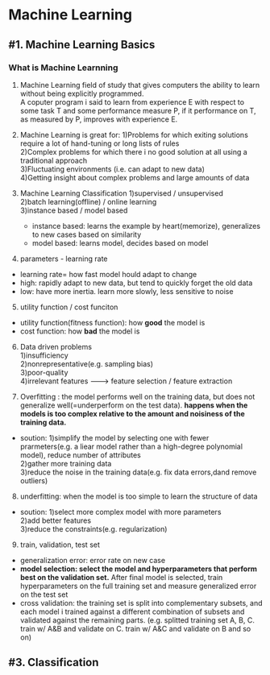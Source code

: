 # Machine Learning

## #1. Machine Learning Basics
### What is Machine Learnning
1. Machine Learning
  field of study that gives computers the ability to learn without being explicitly programmed.  
  A coputer program i said to learn from experience E with respect to some task T and some performance measure P, if it performance on T, as measured by P, improves with experience E.  

2. Machine Learning is great for:
  1)Problems for which exiting solutions require a lot of hand-tuning or long lists of rules  
  2)Complex problems for which there i no good solution at all using a traditional approach  
  3)Fluctuating environments (i.e. can adapt to new data)  
  4)Getting insight about complex problems and large amounts of data  

3. Machine Learning Classification
  1)supervised / unsupervised  
  2)batch learning(offline) / online learning  
  3)instance based / model based  
      - instance based: learns the example by heart(memorize), generalizes to new cases based on similarity  
      - model based: learns model, decides based on model  
  
4. parameters - learning rate  
  - learning rate= how fast model hould adapt to change  
  - high: rapidly adapt to new data, but tend to quickly forget the old data   
  - low: have more inertia. learn more slowly, less sensitive to noise  
  
5. utility function / cost funciton  
  - utility function(fitness function): how **good** the model is  
  - cost function: how **bad** the model is  
  
6. Data driven problems  
  1)insufficiency  
  2)nonrepresentative(e.g. sampling bias)  
  3)poor-quality  
  4)irrelevant features ---> feature selection / feature extraction  
 
7. Overfitting : the model performs well on the training data, but does not generalize well(=underperform on the test data). **happens when the models is too complex relative to the amount and noisiness of the training data.**  
  - soution: 1)simplify the model by selecting one with fewer prarmeters(e.g. a liear model rather than a high-degree polynomial model), reduce number of attributes  
             2)gather more training data   
             3)reduce the noise in the training data(e.g. fix data errors,dand remove outliers)  
 
8. underfitting: when the model is too simple to learn the structure of data
  - soution: 1)select more complex model with more parameters  
             2)add better features  
             3)reduce the constraints(e.g. regularization)  

9. train, validation, test set
  - generalization error: error rate on new case  
  - **model selection: select the model and hyperparameters that perform best on the validation set.** After final model is selected, train hyperparameters on the full training set and measure generalized error on the test set
  - cross validation: the training set is split into complementary subsets, and each model i trained against a different combination of subsets and validated against the remaining parts. (e.g. splitted training set A, B, C. train w/ A&B and validate on C. train w/ A&C and validate on B and so on)

## #3. Classification
  

